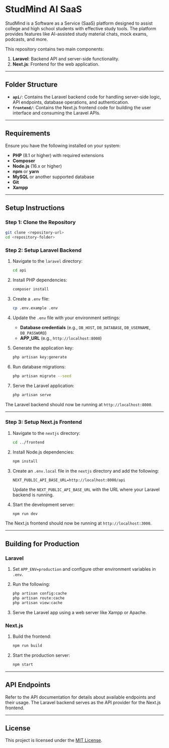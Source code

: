 # **StudMind AI SaaS**

StudMind is a Software as a Service (SaaS) platform designed to assist college and high school students with effective study tools. The platform provides features like AI-assisted study material chats, mock exams, podcasts, and more.

This repository contains two main components:
1. **Laravel**: Backend API and server-side functionality.
2. **Next.js**: Frontend for the web application.

---

## **Folder Structure**

- **`api/`**: Contains the Laravel backend code for handling server-side logic, API endpoints, database operations, and authentication.
- **`frontend/`**: Contains the Next.js frontend code for building the user interface and consuming the Laravel APIs.

---

## **Requirements**

Ensure you have the following installed on your system:
- **PHP** (8.1 or higher) with required extensions
- **Composer**
- **Node.js** (16.x or higher)
- **npm** or **yarn**
- **MySQL** or another supported database
- **Git**
- **Xampp**

---

## **Setup Instructions**

### **Step 1: Clone the Repository**
```bash
git clone <repository-url>
cd <repository-folder>
```

### **Step 2: Setup Laravel Backend**

1. Navigate to the `laravel` directory:
   ```bash
   cd api
   ```

2. Install PHP dependencies:
   ```bash
   composer install
   ```

3. Create a `.env` file:
   ```bash
   cp .env.example .env
   ```

4. Update the `.env` file with your environment settings:
   - **Database credentials** (e.g., `DB_HOST`, `DB_DATABASE`, `DB_USERNAME`, `DB_PASSWORD`)
   - **APP_URL** (e.g., `http://localhost:8000`)

5. Generate the application key:
   ```bash
   php artisan key:generate
   ```

6. Run database migrations:
   ```bash
   php artisan migrate --seed
   ```

7. Serve the Laravel application:
   ```bash
   php artisan serve
   ```

The Laravel backend should now be running at `http://localhost:8000`.

---

### **Step 3: Setup Next.js Frontend**

1. Navigate to the `nextjs` directory:
   ```bash
   cd ../frontend
   ```

2. Install Node.js dependencies:
   ```bash
   npm install
   ```

3. Create an `.env.local` file in the `nextjs` directory and add the following:
   ```
   NEXT_PUBLIC_API_BASE_URL=http://localhost:8000/api
   ```
   Update the `NEXT_PUBLIC_API_BASE_URL` with the URL where your Laravel backend is running.

4. Start the development server:
   ```bash
   npm run dev
   ```

The Next.js frontend should now be running at `http://localhost:3000`.

---

## **Building for Production**

### **Laravel**
1. Set `APP_ENV=production` and configure other environment variables in `.env`.
2. Run the following:
   ```bash
   php artisan config:cache
   php artisan route:cache
   php artisan view:cache
   ```

3. Serve the Laravel app using a web server like Xampp or Apache.

### **Next.js**
1. Build the frontend:
   ```bash
   npm run build
   ```

2. Start the production server:
   ```bash
   npm start
   ```

---

## **API Endpoints**

Refer to the API documentation for details about available endpoints and their usage. The Laravel backend serves as the API provider for the Next.js frontend.

---

## **License**

This project is licensed under the [MIT License](LICENSE).